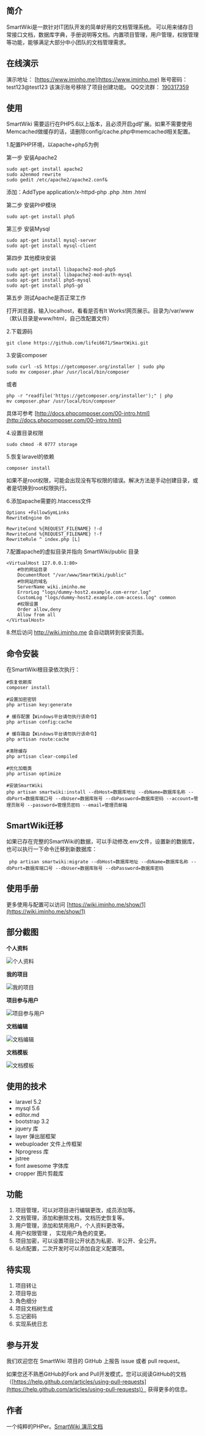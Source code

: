 ## 简介
SmartWiki是一款针对IT团队开发的简单好用的文档管理系统。
可以用来储存日常接口文档，数据库字典，手册说明等文档。内置项目管理，用户管理，权限管理等功能，能够满足大部分中小团队的文档管理需求。

## 在线演示

演示地址： [https://www.iminho.me](https://www.iminho.me)
账号密码： test123@test123
该演示账号移除了项目创建功能。
QQ交流群： [190317359](//shang.qq.com/wpa/qunwpa?idkey=9a04393e101664709ed559e890b08fbfee5cac6979b027fe25fb44088bf52f12)

## 使用

SmartWiki 需要运行在PHP5.6以上版本，且必须开启gd扩展。如果不需要使用Memcached做缓存的话，请删除config/cache.php中memcached相关配置。

1.配置PHP环境，以apache+php5为例

第一步 安装Apache2

```
sudo apt-get install apache2
sudo a2enmod rewrite
sudo gedit /etc/apache2/apache2.conf&
```
添加：AddType application/x-httpd-php .php .htm .html

第二步 安装PHP模块
```
sudo apt-get install php5
```
 
第三步 安装Mysql

```
sudo apt-get install mysql-server
sudo apt-get install mysql-client
```
 
第四步 其他模块安装
```
sudo apt-get install libapache2-mod-php5
sudo apt-get install libapache2-mod-auth-mysql
sudo apt-get install php5-mysql
sudo apt-get install php5-gd
```

第五步 测试Apache是否正常工作

打开浏览器，输入localhost，看看是否有It Works!网页展示。目录为/var/www
（默认目录是www/html，自己改配置文件）

2.下载源码
```
git clone https://github.com/lifei6671/SmartWiki.git
```
3.安装composer

```
sudo curl -sS https://getcomposer.org/installer | sudo php
sudo mv composer.phar /usr/local/bin/composer
```
或者

```
php -r "readfile('https://getcomposer.org/installer');" | php
mv composer.phar /usr/local/bin/composer
```
具体可参考 [http://docs.phpcomposer.com/00-intro.html](http://docs.phpcomposer.com/00-intro.html)

4.设置目录权限

```
sudo chmod -R 0777 storage

```

5.恢复laravel的依赖

```
composer install

```

如果不是root权限，可能会出现没有写权限的错误。解决方法是手动创建目录，或者是切换到root权限执行。

6.添加apache需要的.htaccess文件

```
Options +FollowSymLinks
RewriteEngine On

RewriteCond %{REQUEST_FILENAME} !-d
RewriteCond %{REQUEST_FILENAME} !-f
RewriteRule ^ index.php [L]
```

7.配置apache的虚拟目录并指向 SmartWiki/public 目录

```
<VirtualHost 127.0.0.1:80>  
    #你的网站目录  
    DocumentRoot "/var/www/SmartWiki/public"  
    #你网站的域名  
    ServerName wiki.iminho.me  
    ErrorLog "logs/dummy-host2.example.com-error.log"  
    CustomLog "logs/dummy-host2.example.com-access.log" common  
    #权限设置  
    Order allow,deny  
    Allow from all  
</VirtualHost>  
```
8.然后访问 http://wiki.iminho.me 会自动跳转到安装页面。

## 命令安装

在SmartWiki根目录依次执行：

```
#恢复依赖库
composer install

#设置加密密钥
php artisan key:generate

# 缓存配置【Windows平台请勿执行该命令】
php artisan config:cache

# 缓存路由【Windows平台请勿执行该命令】
php artisan route:cache

#清除缓存
php artisan clear-compiled

#优化加载类
php artisan optimize

#安装SmartWiki
php artisan smartwiki:install --dbHost=数据库地址 --dbName=数据库名称 --dbPort=数据库端口号 --dbUser=数据库账号 --dbPassword=数据库密码 --account=管理员账号 --password=管理员密码 --email=管理员邮箱

```

## SmartWiki迁移

如果已存在完整的SmartWiki的数据，可以手动修改.env文件，设置新的数据库，也可以执行一下命令迁移到新数据库：

```
 php artisan smartwiki:migrate --dbHost=数据库地址 --dbName=数据库名称 --dbPort=数据库端口号 --dbUser=数据库账号 --dbPassword=数据库密码
```

## 使用手册

更多使用与配置可以访问 [https://wiki.iminho.me/show/1](https://wiki.iminho.me/show/1)

## 部分截图

**个人资料**

![个人资料](https://raw.githubusercontent.com/lifei6671/SmartWiki/master/storage/app/images/20161124082553.png)

**我的项目**

![我的项目](https://raw.githubusercontent.com/lifei6671/SmartWiki/master/storage/app/images/20161124082647.png)

**项目参与用户**

![项目参与用户](https://raw.githubusercontent.com/lifei6671/SmartWiki/master/storage/app/images/20161124082703.png)

**文档编辑**

![文档编辑](https://raw.githubusercontent.com/lifei6671/SmartWiki/master/storage/app/images/20161124082810.png)

**文档模板**

![文档模板](https://raw.githubusercontent.com/lifei6671/SmartWiki/master/storage/app/images/20161124082844.png)


## 使用的技术
- laravel 5.2
- mysql 5.6
- editor.md
- bootstrap 3.2
- jquery 库
- layer 弹出层框架
- webuploader 文件上传框架
- Nprogress 库
- jstree 
- font awesome 字体库
- cropper 图片剪裁库

## 功能
1. 项目管理，可以对项目进行编辑更改，成员添加等。
2. 文档管理，添加和删除文档，文档历史恢复等。
3. 用户管理，添加和禁用用户，个人资料更改等。
4. 用户权限管理 ， 实现用户角色的变更。
5. 项目加密，可以设置项目公开状态为私密、半公开、全公开。
6. 站点配置，二次开发时可以添加自定义配置项。

## 待实现

1. 项目转让
2. 项目导出
3. 角色细分
4. 项目文档树生成
5. 忘记密码
6. 实现系统日志

## 参与开发

我们欢迎您在 SmartWiki 项目的 GitHub 上报告 issue 或者 pull request。

如果您还不熟悉GitHub的Fork and Pull开发模式，您可以阅读GitHub的文档（[https://help.github.com/articles/using-pull-requests](https://help.github.com/articles/using-pull-requests)） 获得更多的信息。

## 作者

一个纯粹的PHPer。[SmartWiki 演示文档](https://wiki.iminho.me/docs/show/1)









